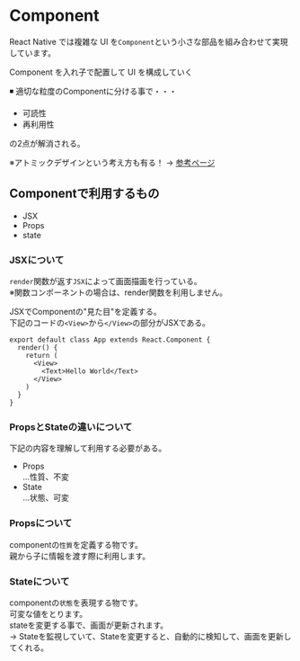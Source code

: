 # Component

React Native では複雑な UI を`Component`という小さな部品を組み合わせて実現しています。

Component を入れ子で配置して UI を構成していく

◾️ 適切な粒度のComponentに分ける事で・・・

- 可読性
- 再利用性

の2点が解消される。

※アトミックデザインという考え方も有る！
→ [参考ページ](https://goworkship.com/magazine/atomic_design/)

## Componentで利用するもの

- JSX
- Props
- state

### JSXについて

`render`関数が返す`JSX`によって画面描画を行っている。  
※関数コンポーネントの場合は、render関数を利用しません。

JSXでComponentの"見た目"を定義する。  
下記のコードの`<View>`から`</View>`の部分がJSXである。

```JS
export default class App extends React.Component {
  render() {
    return (
      <View>
        <Text>Hello World</Text>
      </View>
    )
  }
}
```

### PropsとStateの違いについて

下記の内容を理解して利用する必要がある。

- Props  
  ...性質、不変
- State  
  ...状態、可変

### Propsについて

componentの`性質`を定義する物です。  
親から子に情報を渡す際に利用します。

### Stateについて

componentの`状態`を表現する物です。  
可変な値をとります。  
stateを変更する事で、画面が更新されます。  
→ Stateを監視していて、Stateを変更すると、自動的に検知して、画面を更新してくれる。
